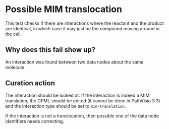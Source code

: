 # Possible MIM translocation

This test checks if there are interactions where the reactant and the product are identical,
in which case it may just be the compound moving around in the cell.

## Why does this fail show up?

An interaction was found between two data nodes about the same molecule.

## Curation action

The interaction should be looked at. If the interaction is indeed a MIM translation, the
GPML should be edited (it cannot be done in PathVisio 3.3) and the interaction type should
be set to `mim-translation`.

If the interaction is not a translocation, then possible one of the data node identifiers
needs correcting.
